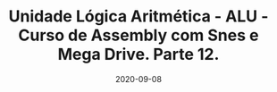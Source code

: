 ---
layout: page
title: "Unidade Lógica Aritmética - ALU - Curso de Assembly com Snes e Mega Drive. Parte 12."
date: 2020-09-08
type: video
description: Neste vídeo falo sobre a Unidade Lógica Aritmética presente dentros das CPUs. É na Alu que as operações aritméticas e lógicas são feitas, como soma, subtração, and, or, xor, not, shfit, rotate, etc.
entry_number: 99
youtube_video_id: AmIHGGiPYao
repository: 0099-curso-assembly-snes-mega-parte12
has_code: false
has_p5: false
tags: [Assembly, Snes, Mega Drive, Romhacking, Alu, Unidade Lógica Aritmética]
playlists: [Curso de Assembly com Snes e Mega Drive]
permalink: /curso-assembly-snes-mega-parte12/
---